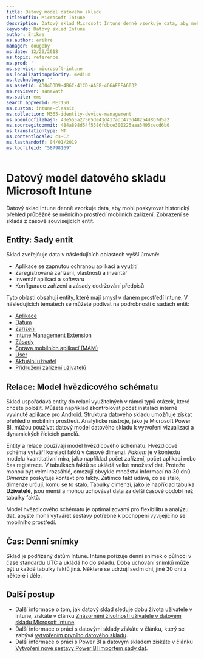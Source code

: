 ```yaml
---
title: Datový model datového skladu
titleSuffix: Microsoft Intune
description: Datový sklad Microsoft Intune denně vzorkuje data, aby mohl poskytovat historický přehled průběžně se měnícího mobilního prostředí.
keywords: Datový sklad Intune
author: Erikre
ms.author: erikre
manager: dougeby
ms.date: 12/20/2018
ms.topic: reference
ms.prod: ''
ms.service: microsoft-intune
ms.localizationpriority: medium
ms.technology: ''
ms.assetid: 4D04D3D9-4B6C-41CD-AAF8-466AF8FA6032
ms.reviewer: aanavath
ms.suite: ems
search.appverid: MET150
ms.custom: intune-classic
ms.collection: M365-identity-device-management
ms.openlocfilehash: 43e555a27565de43d417adc473d48254d8b7d5a2
ms.sourcegitcommit: 484a898d54f5386fdbce300225aaa3495cecd6b0
ms.translationtype: MT
ms.contentlocale: cs-CZ
ms.lasthandoff: 04/01/2019
ms.locfileid: "58798169"
---
```

# <a name="microsoft-intune-data-warehouse-data-model"></a>Datový model datového skladu Microsoft Intune

Datový sklad Intune denně vzorkuje data, aby mohl poskytovat historický přehled průběžně se měnícího prostředí mobilních zařízení. Zobrazení se skládá z časově souvisejících entit.

## <a name="entities-entity-sets"></a>Entity: Sady entit

Sklad zveřejňuje data v následujících oblastech vyšší úrovně:

  -  Aplikace se zapnutou ochranou aplikací a využití
  -  Zaregistrovaná zařízení, vlastnosti a inventář
  -  Inventář aplikací a softwaru
  -  Konfigurace zařízení a zásady dodržování předpisů

Tyto oblasti obsahují entity, které mají smysl v daném prostředí Intune. V následujících tématech se můžete podívat na podrobnosti o sadách entit:

  -  [Aplikace](reports-ref-application.md)
  -  [Datum](reports-ref-date.md)
  -  [Zařízení](reports-ref-devices.md)
  -  [Intune Management Extension](reports-ref-intunemanagementextension.md)
  -  [Zásady](reports-ref-policy.md)
  -  [Správa mobilních aplikací (MAM)](reports-ref-mobile-app-management.md)
  -  [User](reports-ref-user.md)
  -  [Aktuální uživatel](reports-ref-current-user.md)
  -  [Přidružení zařízení uživatelů](reports-ref-user-device.md)

## <a name="relationships-star-schema-model"></a>Relace: Model hvězdicového schématu

Sklad uspořádává entity do relací využitelných v rámci typů otázek, které chcete položit. Můžete například zkontrolovat počet instalací interně vyvinuté aplikace pro Android. Struktura datového skladu umožňuje získat přehled o mobilním prostředí. Analytické nástroje, jako je Microsoft Power BI, můžou používat datový model datového skladu k vytvoření vizualizací a dynamických řídicích panelů.

Entity a relace používají model hvězdicového schématu. Hvězdicové schéma vytváří korelaci faktů v časové dimenzi. *Faktem* je v kontextu modelu kvantitativní míra, jako například počet zařízení, počet aplikací nebo čas registrace. V tabulkách faktů se ukládá velké množství dat. Protože mohou být velmi rozsáhlé, omezují obvykle množství informací na 30 dnů. *Dimenze* poskytuje kontext pro fakty. Zatímco fakt udává, co se stalo, dimenze určují, komu se to stalo. Tabulky dimenzí, jako je například tabulka **Uživatelé**, jsou menší a mohou uchovávat data za delší časové období než tabulky faktů. 

Model hvězdicového schématu je optimalizovaný pro flexibilitu a analýzu dat, abyste mohli vytvářet sestavy potřebné k pochopení vyvíjejícího se mobilního prostředí.

## <a name="time-daily-snapshots"></a>Čas: Denní snímky

Sklad je podřízený datům Intune. Intune pořizuje denní snímek o půlnoci v čase standardu UTC a ukládá ho do skladu. Doba uchování snímků může být u každé tabulky faktů jiná. Některé se udržují sedm dní, jiné 30 dní a některé i déle.

## <a name="next-steps"></a>Další postup

 - Další informace o tom, jak datový sklad sleduje dobu života uživatele v Intune, získáte v článku [Znázornění životnosti uživatele v datovém skladu Microsoft Intune](reports-ref-user-timeline.md).
 - Další informace o práci s datovými sklady získáte v článku, který se zabývá [vytvořením prvního datového skladu](https://www.codeproject.com/Articles/652108/Create-First-Data-WareHouse).
 - Další informace o práci s Power BI a datovým skladem získáte v článku [Vytvoření nové sestavy Power BI importem sady dat](https://powerbi.microsoft.com/documentation/powerbi-service-create-a-new-report/). 
